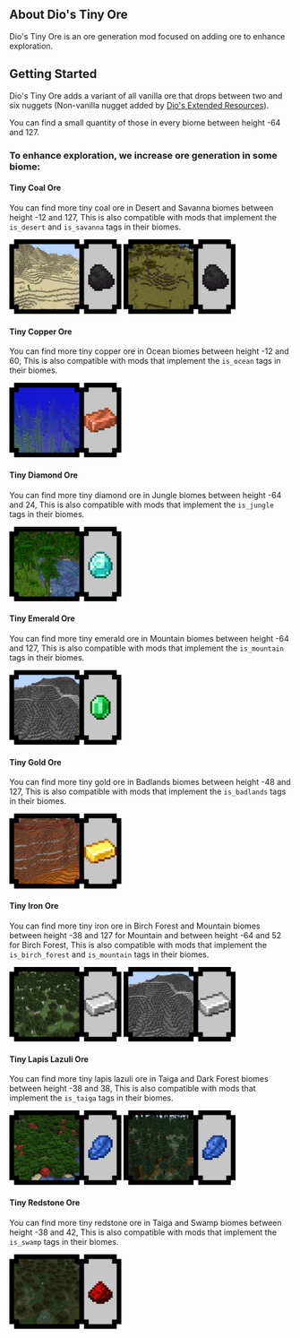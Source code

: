 ## About Dio's Tiny Ore

Dio's Tiny Ore is an ore generation mod focused on adding ore to enhance exploration.

## Getting Started

Dio's Tiny Ore adds a variant of all vanilla ore that drops between two and six nuggets (Non-vanilla nugget added
by [Dio's Extended Resources](https://github.com/AlasDiablo/Extended-Resources-NeoForge)).

You can find a small quantity of those in every biome between height -64 and 127.

### To enhance exploration, we increase ore generation in some biome:

#### Tiny Coal Ore

You can find more tiny coal ore in Desert and Savanna biomes between height -12 and 127,
This is also compatible with mods that implement the `is_desert` and `is_savanna` tags in their biomes.

<img alt="Coal Desert" src="https://raw.githubusercontent.com/AlasDiablo/Tiny-Ore-NeoForge/master/desc/coal_desert.png" width="200"/>
<img alt="Coal Savanna" src="https://raw.githubusercontent.com/AlasDiablo/Tiny-Ore-NeoForge/master/desc/coal_savanna.png" width="200"/>

#### Tiny Copper Ore

You can find more tiny copper ore in Ocean biomes between height -12 and 60,
This is also compatible with mods that implement the `is_ocean` tags in their biomes.

<img alt="Copper Ocean" src="https://raw.githubusercontent.com/AlasDiablo/Tiny-Ore-NeoForge/master/desc/copper_ocean.png" width="200"/>

#### Tiny Diamond Ore

You can find more tiny diamond ore in Jungle biomes between height -64 and 24,
This is also compatible with mods that implement the `is_jungle` tags in their biomes.

<img alt="Diamond Jungle" src="https://raw.githubusercontent.com/AlasDiablo/Tiny-Ore-NeoForge/master/desc/diamond_jungle.png" width="200"/>

#### Tiny Emerald Ore

You can find more tiny emerald ore in Mountain biomes between height -64 and 127,
This is also compatible with mods that implement the `is_mountain` tags in their biomes.

<img alt="Emerald Mountain" src="https://raw.githubusercontent.com/AlasDiablo/Tiny-Ore-NeoForge/master/desc/emerald_mountain.png" width="200"/>

#### Tiny Gold Ore

You can find more tiny gold ore in Badlands biomes between height -48 and 127,
This is also compatible with mods that implement the `is_badlands` tags in their biomes.

<img alt="Gold Badlands" src="https://raw.githubusercontent.com/AlasDiablo/Tiny-Ore-NeoForge/master/desc/gold_badlands.png" width="200"/>

#### Tiny Iron Ore

You can find more tiny iron ore in Birch Forest and Mountain biomes
between height -38 and 127 for Mountain and between height -64 and 52 for Birch Forest,
This is also compatible with mods that implement the  `is_birch_forest` and `is_mountain` tags in their biomes.

<img alt="Iron Birch Forest" src="https://raw.githubusercontent.com/AlasDiablo/Tiny-Ore-NeoForge/master/desc/iron_birch_forest.png" width="200"/>
<img alt="Iron Mountain" src="https://raw.githubusercontent.com/AlasDiablo/Tiny-Ore-NeoForge/master/desc/iron_mountain.png" width="200"/>

#### Tiny Lapis Lazuli Ore

You can find more tiny lapis lazuli ore in Taiga and Dark Forest biomes between height -38 and 38,
This is also compatible with mods that implement the  `is_taiga` tags in their biomes.

<img alt="Lapis Dark Forest" src="https://raw.githubusercontent.com/AlasDiablo/Tiny-Ore-NeoForge/master/desc/lapis_dark_forest.png" width="200"/>
<img alt="Lapis Taiga" src="https://raw.githubusercontent.com/AlasDiablo/Tiny-Ore-NeoForge/master/desc/lapis_taiga.png" width="200"/>

#### Tiny Redstone Ore

You can find more tiny redstone ore in Taiga and Swamp biomes between height -38 and 42,
This is also compatible with mods that implement the  `is_swamp` tags in their biomes.

<img alt="Redstone Swamp" src="https://raw.githubusercontent.com/AlasDiablo/Tiny-Ore-NeoForge/master/desc/redstone_swamp.png" width="200"/>

